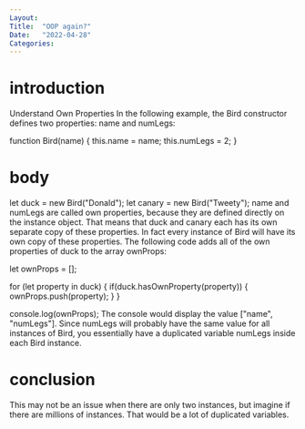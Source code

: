 ```yaml
---
Layout:
Title:  "OOP again?"
Date:   "2022-04-28"
Categories:
---
```

# introduction
Understand Own Properties
In the following example, the Bird constructor defines two properties: name and numLegs:

function Bird(name) {
  this.name = name;
  this.numLegs = 2;
}



# body
let duck = new Bird("Donald");
let canary = new Bird("Tweety");
name and numLegs are called own properties, because they are defined directly on the instance object. That means that duck and canary each has its own separate copy of these properties. In fact every instance of Bird will have its own copy of these properties. The following code adds all of the own properties of duck to the array ownProps:

let ownProps = [];

for (let property in duck) {
  if(duck.hasOwnProperty(property)) {
    ownProps.push(property);
  }
}

console.log(ownProps);
The console would display the value ["name", "numLegs"].
Since numLegs will probably have the same value for all instances of Bird, you essentially have a duplicated variable numLegs inside each Bird instance.




# conclusion
This may not be an issue when there are only two instances, but imagine if there are millions of instances. That would be a lot of duplicated variables.
